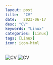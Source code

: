 ```yaml
---
layout: post
title:  "CV"
date:   2023-06-17
desc: "CV"
keywords: "Linux"
categories: [Linux]
tags: [Linux]
icon: icon-html
---
```





<img src="https://github.com/leishi23/homepage/blob/master/_posts/Lei_Shi_CV_page-0001.jpg?raw=true" alt="CV" style="width:auto; height:auto;" class="center">
<img src="https://github.com/leishi23/homepage/blob/master/_posts/Lei_Shi_CV_page-0002.jpg?raw=true" alt="CV" style="width:auto; height:auto;" class="center">
